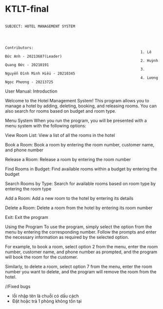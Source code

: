 # KTLT-final

                                                                   SUBJECT: HOTEL MANAGEMENT SYSTEM
                                                
                                                               
                                                               
                                                                  Contributors:
                                                                  1. Lê Đức Anh - 20213687(Leader)
                                                                  2. Huỳnh Quang Đức - 20210191
                                                                  3. Nguyễn Đình Minh Hiếu - 20210345 
                                                                  4. Lương Ngọc Phương - 20213725
                                                                  
User Manual:
Introduction

Welcome to the Hotel Management System! This program allows you to manage a hotel by adding, deleting, booking, and releasing rooms. You can also search for rooms based on budget and room type.

Menu System
When you run the program, you will be presented with a menu system with the following options:

View Room List: View a list of all the rooms in the hotel

Book a Room: Book a room by entering the room number, customer name, and phone number

Release a Room: Release a room by entering the room number

Find Rooms in Budget: Find available rooms within a budget by entering the budget

Search Rooms by Type: Search for available rooms based on room type by entering the room type

Add a Room: Add a new room to the hotel by entering its details

Delete a Room: Delete a room from the hotel by entering its room number

Exit: Exit the program

Using the Program
To use the program, simply select the option from the menu by entering the corresponding number. Follow the prompts and enter the necessary information as required by the selected option.

For example, to book a room, select option 2 from the menu, enter the room number, customer name, and phone number as prompted, and the program will book the room for the customer.

Similarly, to delete a room, select option 7 from the menu, enter the room number you want to delete, and the program will remove the room from the hotel.





//Fixed bugs

- lỗi nhập tên là chuỗi có dấu cách 
- Đặt hoặc trả 1 phòng không tồn tại
